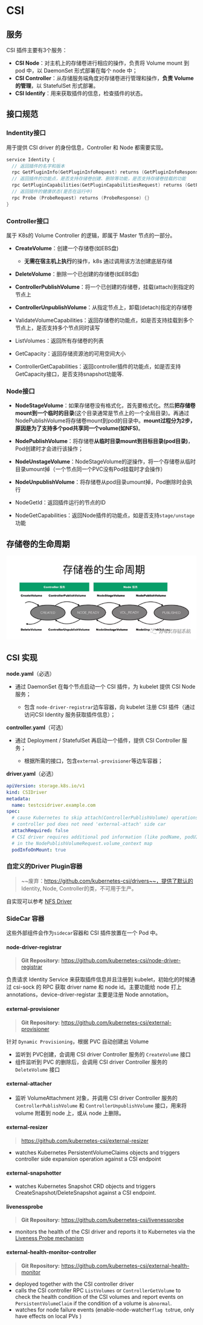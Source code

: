 # CSI

## 服务

CSI 插件主要有3个服务：

- **CSI Node**：对主机上的存储卷进行相应的操作，负责将 Volume mount 到 pod 中，以 DaemonSet 形式部署在每个 node 中；
- **CSI Controller**：从存储服务端角度对存储卷进行管理和操作，**负责 Volume 的管理**，以 StatefulSet 形式部署。
- **CSI Identify**：用来获取插件的信息，检查插件的状态。

## 接口规范

### Indentity接口

用于提供 CSI driver 的身份信息，Controller 和 Node 都需要实现。

```go
service Identity {
  // 返回插件的名字和版本
  rpc GetPluginInfo(GetPluginInfoRequest) returns (GetPluginInfoResponse) {}
  // 返回插件的功能点，是否支持存储卷创建、删除等功能，是否支持存储卷挂载的功能
  rpc GetPluginCapabilities(GetPluginCapabilitiesRequest) returns (GetPluginCapabilitiesResponse) {}
  // 返回插件的健康状态(是否在运行中)
  rpc Probe (ProbeRequest) returns (ProbeResponse) {}
}
```

### Controller接口

属于 K8s的 Volume Controller 的逻辑，即属于 Master 节点的一部分。

- **CreateVolume**：创建一个存储卷(如EBS盘)
  -  **无需在宿主机上执行**的操作，k8s 通过调用该方法创建底层存储

- **DeleteVolume**：删除一个已创建的存储卷(如EBS盘)
- **ControllerPublishVolume**：将一个已创建的存储卷，挂载(attach)到指定的节点上
- **ControllerUnpublishVolume**：从指定节点上，卸载(detach)指定的存储卷
- ValidateVolumeCapabilities：返回存储卷的功能点，如是否支持挂载到多个节点上，是否支持多个节点同时读写
- ListVolumes：返回所有存储卷的列表
- GetCapacity：返回存储资源池的可用空间大小
- ControllerGetCapabilities：返回controller插件的功能点，如是否支持GetCapacity接口，是否支持snapshot功能等.

### Node接口

- **NodeStageVolume**：如果存储卷没有格式化，首先要格式化。然后**把存储卷mount到一个临时的目录**(这个目录通常是节点上的一个全局目录)。再通过NodePublishVolume将存储卷mount到pod的目录中。**mount过程分为2步，原因是为了支持多个pod共享同一个volume(如NFS)**。

- **NodePublishVolume**：将存储卷**从临时目录mount到目标目录(pod目录)**，Pod创建时才会进行该操作；

- **NodeUnstageVolume**：NodeStageVolume的逆操作，将一个存储卷从临时目录umount掉（一个节点同一个PVC没有Pod挂载时才会操作）

- **NodeUnpublishVolume**：将存储卷从pod目录umount掉，Pod删除时会执行

- NodeGetId：返回插件运行的节点的ID

- NodeGetCapabilities：返回Node插件的功能点，如是否支持`stage/unstage`功能



## 存储卷的生命周期

![bcb030e09ddf0a64a7443268bae3832d.png](pics/bcb030e09ddf0a64a7443268bae3832d.png)





## CSI 实现

**node.yaml**（必选）

- 通过 DaemonSet 在每个节点启动一个 CSI 插件，为 kubelet 提供 CSI Node 服务；

  - 包含 `node-driver-registrar`边车容器，向 kubelet 注册 CSI 插件（通过访问CSI Identity 服务获取插件信息）；

**controller.yaml**（可选）

- 通过 Deployment / StatefulSet 再启动一个插件，提供 CSI Controller 服务；

  - 根据所需的接口，包含`external-provisioner`等边车容器；

**driver.yaml**（必选）

```yaml
apiVersion: storage.k8s.io/v1
kind: CSIDriver
metadata:
  name: testcsidriver.example.com
spec:
  # cause Kubernetes to skip attach(ControllerPublishVolume) operations for all CSI Driver testcsidriver.example.com volumes.
  # controller pod does not need 'external-attach' side car
  attachRequired: false
  # CSI driver requires additional pod information (like podName, podUID, etc.) during mount operations
  # in the NodePublishVolumeRequest.volume_context map
  podInfoOnMount: true
```



### 自定义的Driver Plugin容器

> ~~废弃：https://github.com/kubernetes-csi/drivers~~，提供了默认的 Identity, Node, Controller的类，不可用于生产。

自实现可以参考 [NFS Driver](https://github.com/kubernetes-csi/csi-driver-nfs)



### SideCar 容器

这些外部组件会作为`sidecar`容器和 CSI 插件放置在一个 Pod 中。

#### node-driver-registrar 

> **Git Repository:** https://github.com/kubernetes-csi/node-driver-registrar

负责请求 Identity Service 来获取插件信息并且注册到 kubelet，初始化的时候通过 csi-sock 的 RPC 获取 driver name 和 node id。主要功能给 node 打上 annotations，device-driver-registar 主要是注册 Node annotation。

#### external-provisioner

> **Git Repository:** https://github.com/kubernetes-csi/external-provisioner

针对 `Dynamic Provisioning`，根据 PVC 自动创建出 Volume

-  监听到 PVC创建，会调用 CSI driver Controller 服务的 `CreateVolume` 接口
-  组件监听到 PVC 的删除后，会调用 CSI driver Controller 服务的 `DeleteVolume` 接口

#### external-attacher

- 监听 VolumeAttachment 对象，并调用 CSI driver Controller 服务的 `ControllerPublishVolume` 和 `ControllerUnpublishVolume` 接口，用来将 volume 附着到 node 上，或从 node 上删除。

#### external-resizer

> https://github.com/kubernetes-csi/external-resizer

- watches Kubernetes PersistentVolumeClaims objects and triggers controller side expansion operation against a CSI endpoint

#### external-snapshotter

- watches Kubernetes Snapshot CRD objects and triggers CreateSnapshot/DeleteSnapshot against a CSI endpoint.

#### livenessprobe

> **Git Repository:** https://github.com/kubernetes-csi/livenessprobe

- monitors the health of the CSI driver and reports it to Kubernetes via the [Liveness Probe mechanism](https://kubernetes.io/docs/tasks/configure-pod-container/configure-liveness-readiness-probes/)

#### external-health-monitor-controller

> **Git Repository:** https://github.com/kubernetes-csi/external-health-monitor

- deployed together with the CSI controller driver
- calls the CSI controller RPC `ListVolumes` or `ControllerGetVolume` to check the health condition of the CSI volumes and report events on `PersistentVolumeClaim` if the condition of a volume is `abnormal`.
-  watches for node failure events (enable-node-watcher` flag to `true, only have effects on local PVs )

